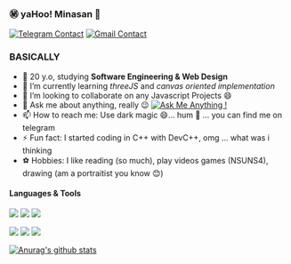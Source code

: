 ### ㊙️ yaHoo! Minasan 👋

[![Telegram Contact](https://img.shields.io/badge/Telegram-%230088CC.svg?style=for-the-badge&logo=telegram&logoColor=white)](https://t.me/khaled_sama) [![Gmail Contact](https://img.shields.io/badge/Gmail-%23BB001B.svg?style=for-the-badge&logo=gmail&logoColor=white)](mailto:khaledsannyaml@gmail.com)

### BASICALLY

- 🥸 20 y.o, studying **Software Engineering & Web Design**
- 🌱 I’m currently learning _threeJS_ and _canvas oriented implementation_
- 👯 I’m looking to collaborate on any Javascript Projects 😄
- 💬 Ask me about anything, really 😉 [![Ask Me Anything !](https://img.shields.io/badge/Ask%20me-anything-1abc9c.svg)](https://GitHub.com/Naereen/ama)
- 📫 How to reach me: Use dark magic 😄... hum 🥸 ... you can find me on telegram 
- ⚡ Fun fact: I started coding in C++ with DevC++, omg  ... what was i thinking 
- ⚽ Hobbies: I like reading (so much), play videos games (NSUNS4), drawing (am a portraitist you know 😊)

#### Languages & Tools

![](https://img.shields.io/badge/Linux-%23eab30f.svg?style=for-the-badge&logo=linux&logoColor=black) ![](https://img.shields.io/badge/Git-%23e54a2f.svg?style=for-the-badge&logo=git&logoColor=white) ![](https://img.shields.io/badge/Github-%231a1d21.svg?style=for-the-badge&logo=github&logoColor=white)


![](https://img.shields.io/badge/Php-%237175aa.svg?style=for-the-badge&logo=php&logoColor=white) ![](https://img.shields.io/badge/HTML-%23d84924.svg?style=for-the-badge&logo=html5&logoColor=white) ![](https://img.shields.io/badge/Scss-%23c45f92.svg?style=for-the-badge&logo=sass&logoColor=white)

[![Anurag's github stats](https://github-readme-stats.vercel.app/api?username=Naereen&theme=blue-green)](https://github.com/anuraghazra/github-readme-stats)
